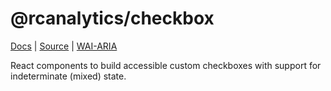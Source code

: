 # @rcanalytics/checkbox

[Docs]() | [Source](https://github.com/Real-Capital/component-library/tree/master/packages/checkbox) | [WAI-ARIA](https://www.w3.org/TR/wai-aria-practices-1.1/#checkbox)

React components to build accessible custom checkboxes with support for indeterminate (mixed) state.
